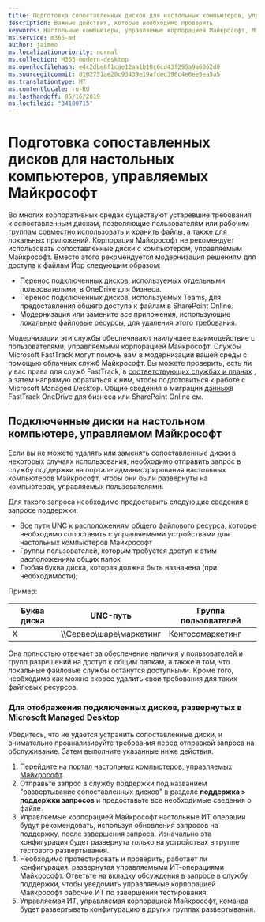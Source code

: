 ```yaml
---
title: Подготовка сопоставленных дисков для настольных компьютеров, управляемых Майкрософт
description: Важные действия, которые необходимо проверить
keywords: Настольные компьютеры, управляемые корпорацией Майкрософт, Microsoft 365, служба, документация
ms.service: m365-md
author: jaimeo
ms.localizationpriority: normal
ms.collection: M365-modern-desktop
ms.openlocfilehash: e4c2dbe8f1cae12aa1b10c6cd43f295a9a6062d0
ms.sourcegitcommit: 8102751ae20c93439e19afded396c4e6ee5ea5a5
ms.translationtype: MT
ms.contentlocale: ru-RU
ms.lasthandoff: 05/16/2019
ms.locfileid: "34100715"
---
```

#  <a name="prepare-mapped-drives-for-microsoft-managed-desktop"></a>Подготовка сопоставленных дисков для настольных компьютеров, управляемых Майкрософт

Во многих корпоративных средах существуют устаревшие требования к сопоставленным дискам, позволяющие пользователям или рабочим группам совместно использовать и хранить файлы, а также для локальных приложений. Корпорация Майкрософт не рекомендует использовать сопоставленные диски с компьютером, управляемым Майкрософт. Вместо этого рекомендуется модернизация решениям для доступа к файлам Йор следующим образом:
  
- Перенос подключенных дисков, используемых отдельными пользователями, в OneDrive для бизнеса. 
- Перенос подключенных дисков, используемых Teams, для предоставления общего доступа к файлам в SharePoint Online. 
- Модернизация или замените все приложения, использующие локальные файловые ресурсы, для удаления этого требования.
  
Модернизации эти службы обеспечивают наилучшее взаимодействие с пользователями, управляемыми корпорацией Майкрософт. Службы Microsoft FastTrack могут помочь вам в модернизации вашей среды с помощью облачных служб Майкрософт. Вы можете проверить, есть ли у вас права для служб FastTrack, в [соответствующих службах и планах](https://docs.microsoft.com/fasttrack/m365-eligible-services-and-plans) , а затем напрямую обратиться к ним, чтобы подготовиться к работе с Microsoft Managed Desktop. Общие сведения о миграции [данных](https://docs.microsoft.com/fasttrack/o365-data-migration)в FastTrack OneDrive для бизнеса или SharePoint Online см.

## <a name="mapped-drives-on-microsoft-managed-desktop"></a>Подключенные диски на настольном компьютере, управляемом Майкрософт
 
Если вы не можете удалять или заменять сопоставленные диски в некоторых случаях использования, необходимо отправить запрос в службу поддержки на портале администрирования настольных компьютеров Майкрософт, чтобы они были развернуты на компьютерах, управляемых пользователями.
    
Для такого запроса необходимо предоставить следующие сведения в запросе поддержки: 

- Все пути UNC к расположениям общего файлового ресурса, которые необходимо сопоставить с управляемыми устройствами для настольных компьютеров Майкрософт 
- Группы пользователей, которым требуется доступ к этим расположениям общих папок 
- Любая буква диска, которая должна быть назначена (при необходимости);

Пример:

| Буква диска | UNC-путь | Группа пользователей |
|--------------|----------|------------|
| X  | \\\Сервер\шаре\маркетинг | Контосомаркетинг |

Она полностью отвечает за обеспечение наличия у пользователей и групп разрешений на доступ к общим папкам, а также в том, что локальные файловые службы останутся доступными. Кроме того, необходимо как можно скорее удалить свои требования для таких файловых ресурсов.

### <a name="to-have-mapped-drives-deployed-in-microsoft-managed-desktop"></a>Для отображения подключенных дисков, развернутых в Microsoft Managed Desktop
 
Убедитесь, что не удается устранить сопоставленные диски, и внимательно проанализируйте требования перед отправкой запроса на обслуживание. Затем выполните указанные ниже действия.

1. Перейдите на [портал настольных компьютеров, управляемых Майкрософт](https://aka.ms/mmdportal).  
2. Отправьте запрос в службу поддержки под названием "развертывание сопоставленных дисков" в разделе **поддержка > поддержки запросов** и предоставьте все необходимые сведения о файле.  
3. Управляемые корпорацией Майкрософт настольные ИТ операции будут рекомендовать, используя обновления запросов на поддержку, после завершения запроса. Изначально эта конфигурация будет развернута только на устройствах в группе тестового развертывания.  
4. Необходимо протестировать и проверить, работает ли конфигурация, развернутая управляемыми ИТ-операциями Майкрософт. Ответьте на вкладку обсуждения в запросе в службу поддержки, чтобы уведомить управляемые корпорацией Майкрософт рабочие ИТ по завершении тестирования.  
5. Управляемая ИТ, управляемая корпорацией Майкрософт, команда будет развертывать конфигурацию в других группах развертывания. 
